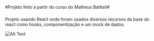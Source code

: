 #Projeto feito a partir do curso do Matheus Battisti#

###

Projeto usando React onde foram usados diversos recursos da base do react como hooks, componentização e um mock de dados.

![Alt Text](https://media.giphy.com/media/0D8HRCMtLupjIrj8UD/giphy.gif)
